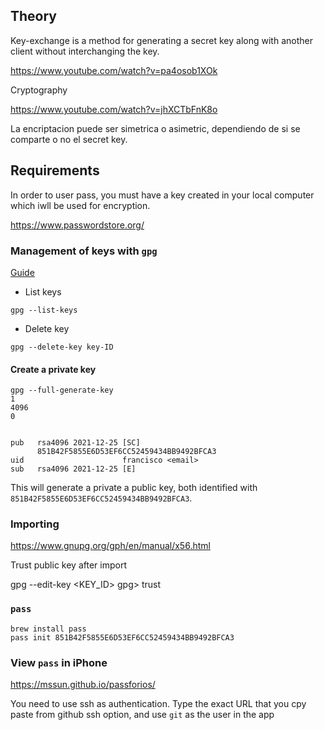 ## Theory

Key-exchange is a method for generating a secret key along with another client without interchanging the key.

https://www.youtube.com/watch?v=pa4osob1XOk

Cryptography

https://www.youtube.com/watch?v=jhXCTbFnK8o

La encriptacion puede ser simetrica o asimetric, dependiendo de si se comparte o no el secret key.

## Requirements

In order to user pass, you must have a key created in your local computer which iwll be used for encryption.

https://www.passwordstore.org/

### Management of keys with `gpg`

[Guide](http://irtfweb.ifa.hawaii.edu/~lockhart/gpg/)

- List keys

`gpg --list-keys`

- Delete key

`gpg --delete-key key-ID`

#### Create a private key

```
gpg --full-generate-key
1
4096
0


pub   rsa4096 2021-12-25 [SC]
      851B42F5855E6D53EF6CC52459434BB9492BFCA3
uid                      francisco <email>
sub   rsa4096 2021-12-25 [E]
```

This will generate a private a public key, both identified with `851B42F5855E6D53EF6CC52459434BB9492BFCA3`.

### Importing

https://www.gnupg.org/gph/en/manual/x56.html

Trust public key after import

gpg --edit-key <KEY_ID>
gpg> trust


### `pass`

```
brew install pass
pass init 851B42F5855E6D53EF6CC52459434BB9492BFCA3
```

### View `pass` in iPhone

https://mssun.github.io/passforios/

You need to use ssh as authentication. Type the exact URL that you cpy paste from github ssh option, and use `git` as the user in the app
